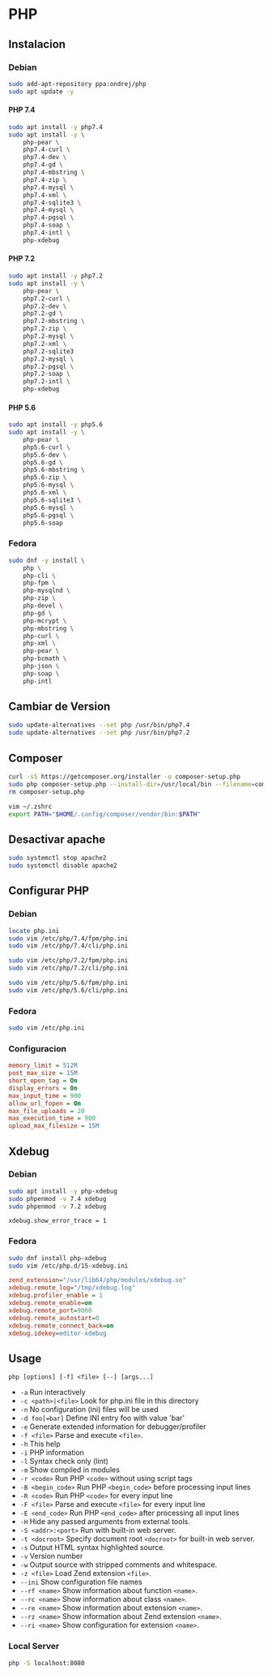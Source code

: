 # PHP

## Instalacion

### Debian
```bash
sudo add-apt-repository ppa:ondrej/php
sudo apt update -y
```

#### PHP 7.4
```bash
sudo apt install -y php7.4
sudo apt install -y \
    php-pear \
    php7.4-curl \
    php7.4-dev \
    php7.4-gd \
    php7.4-mbstring \
    php7.4-zip \
    php7.4-mysql \
    php7.4-xml \
    php7.4-sqlite3 \
    php7.4-mysql \
    php7.4-pgsql \
    php7.4-soap \
    php7.4-intl \
    php-xdebug
```

#### PHP 7.2
```bash
sudo apt install -y php7.2
sudo apt install -y \
    php-pear \
    php7.2-curl \
    php7.2-dev \
    php7.2-gd \
    php7.2-mbstring \
    php7.2-zip \
    php7.2-mysql \
    php7.2-xml \
    php7.2-sqlite3 
    php7.2-mysql \
    php7.2-pgsql \
    php7.2-soap \
    php7.2-intl \
    php-xdebug
```

#### PHP 5.6
```bash
sudo apt install -y php5.6
sudo apt install -y \
    php-pear \
    php5.6-curl \
    php5.6-dev \
    php5.6-gd \
    php5.6-mbstring \
    php5.6-zip \
    php5.6-mysql \
    php5.6-xml \
    php5.6-sqlite3 \
    php5.6-mysql \
    php5.6-pgsql \
    php5.6-soap
```

### Fedora
```bash
sudo dnf -y install \
    php \
    php-cli \
    php-fpm \
    php-mysqlnd \
    php-zip \
    php-devel \
    php-gd \
    php-mcrypt \
    php-mbstring \
    php-curl \
    php-xml \
    php-pear \
    php-bcmath \
    php-json \
    php-soap \
    php-intl
```

## Cambiar de Version
```bash
sudo update-alternatives --set php /usr/bin/php7.4
sudo update-alternatives --set php /usr/bin/php7.2
```

## Composer

```bash
curl -sS https://getcomposer.org/installer -o composer-setup.php
sudo php composer-setup.php --install-dir=/usr/local/bin --filename=composer
rm composer-setup.php
```

```bash
vim ~/.zshrc
export PATH="$HOME/.config/composer/vendor/bin:$PATH"
```

## Desactivar apache
```bash
sudo systemctl stop apache2
sudo systemctl disable apache2
```

## Configurar PHP

### Debian
```bash
locate php.ini
sudo vim /etc/php/7.4/fpm/php.ini
sudo vim /etc/php/7.4/cli/php.ini

sudo vim /etc/php/7.2/fpm/php.ini
sudo vim /etc/php/7.2/cli/php.ini

sudo vim /etc/php/5.6/fpm/php.ini
sudo vim /etc/php/5.6/cli/php.ini

```

### Fedora
```bash
sudo vim /etc/php.ini
```

### Configuracion
```INI
memory_limit = 512M
post_max_size = 15M
short_open_tag = On
display_errors = On
max_input_time = 900
allow_url_fopen = On
max_file_uploads = 20
max_execution_time = 900
upload_max_filesize = 15M
```

## Xdebug

### Debian
```bash
sudo apt install -y php-xdebug
sudo phpenmod -v 7.4 xdebug
sudo phpenmod -v 7.2 xdebug
```
`xdebug.show_error_trace = 1`

### Fedora

```bash
sudo dnf install php-xdebug
sudo vim /etc/php.d/15-xdebug.ini
```

```ini
zend_extension="/usr/lib64/php/modules/xdebug.so"
xdebug.remote_log="/tmp/xdebug.log"
xdebug.profiler_enable = 1
xdebug.remote_enable=on
xdebug.remote_port=9000
xdebug.remote_autostart=0
xdebug.remote_connect_back=on
xdebug.idekey=editor-xdebug
```

## Usage
`php [options] [-f] <file> [--] [args...]`

- `-a`               Run interactively
- `-c <path>|<file>` Look for php.ini file in this directory
- `-n`               No configuration (ini) files will be used
- `-d foo[=bar]`     Define INI entry foo with value 'bar'
- `-e`               Generate extended information for debugger/profiler
- `-f <file>`        Parse and execute `<file>`.
- `-h`               This help
- `-i`               PHP information
- `-l`               Syntax check only (lint)
- `-m`               Show compiled in modules
- `-r <code>`        Run PHP `<code>` without using script tags <?..?>
- `-B <begin_code>`  Run PHP `<begin_code>` before processing input lines
- `-R <code>`        Run PHP `<code>` for every input line
- `-F <file>`        Parse and execute `<file>` for every input line
- `-E <end_code>`    Run PHP `<end_code>` after processing all input lines
- `-H`               Hide any passed arguments from external tools.
- `-S <addr>:<port>` Run with built-in web server.
- `-t <docroot>`     Specify document root `<docroot>` for built-in web server.
- `-s`               Output HTML syntax highlighted source.
- `-v`               Version number
- `-w`               Output source with stripped comments and whitespace.
- `-z <file>`        Load Zend extension `<file>`.
- `--ini`            Show configuration file names
- `--rf <name>`      Show information about function `<name>`.
- `--rc <name>`      Show information about class `<name>`.
- `--re <name>`      Show information about extension `<name>`.
- `--rz <name>`      Show information about Zend extension `<name>`.
- `--ri <name>`      Show configuration for extension `<name>`.

### Local Server
```bash
php -S localhost:8080
```